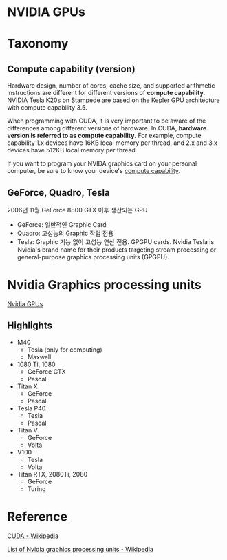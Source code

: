 # NVIDIA GPUs

# Taxonomy

## Compute capability (version)

Hardware design, number of cores, cache size, and supported arithmetic instructions are different for different versions of **compute capability**. NVIDIA Tesla K20s on Stampede are based on the Kepler GPU architecture with compute capability 3.5.

When programming with CUDA, it is very important to be aware of the differences among different versions of hardware. In CUDA, **hardware version is referred to as compute capability.** For example, compute capability 1.x devices have 16KB local memory per thread, and 2.x and 3.x devices have 512KB local memory per thread.

If you want to program your NVIDA graphics card on your personal computer, be sure to know your device's [compute capability](http://docs.nvidia.com/cuda/cuda-c-programming-guide/index.html#compute-capabilities).

## GeForce, Quadro, Tesla

2006년 11월 GeForce 8800 GTX 이후 생산되는 GPU

- GeForce: 일반적인 Graphic Card
- Quadro: 고성능의 Graphic 작업 전용
- Tesla: Graphic 기능 없이 고성능 연산 전용. GPGPU cards. Nvidia Tesla is Nvidia's brand name for their products targeting stream processing or general-purpose graphics processing units (GPGPU).

# Nvidia Graphics processing units

[Nvidia GPUs](https://www.notion.so/ec4f66cb7e8d4843b20f445e198ab163)

## Highlights

- M40
    - Tesla (only for computing)
    - Maxwell
- 1080 Ti, 1080
    - GeForce GTX
    - Pascal
- Titan X
    - GeForce
    - Pascal
- Tesla P40
    - Tesla
    - Pascal
- Titan V
    - GeForce
    - Volta
- V100
    - Tesla
    - Volta
- Titan RTX, 2080Ti, 2080
    - GeForce
    - Turing

# Reference

[CUDA - Wikipedia](https://en.wikipedia.org/wiki/CUDA)

[List of Nvidia graphics processing units - Wikipedia](https://en.wikipedia.org/wiki/List_of_Nvidia_graphics_processing_units#GeForce_900_series)

[](https://cvw.cac.cornell.edu/gpu/computecap)